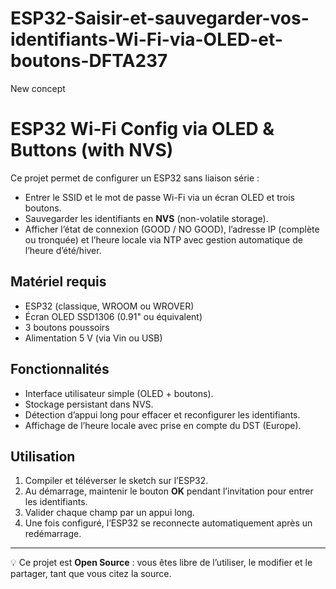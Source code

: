 # ESP32-Saisir-et-sauvegarder-vos-identifiants-Wi-Fi-via-OLED-et-boutons-DFTA237
New concept

# ESP32 Wi-Fi Config via OLED & Buttons (with NVS)

Ce projet permet de configurer un ESP32 sans liaison série :
- Entrer le SSID et le mot de passe Wi-Fi via un écran OLED et trois boutons.
- Sauvegarder les identifiants en **NVS** (non-volatile storage).
- Afficher l’état de connexion (GOOD / NO GOOD), l’adresse IP (complète ou tronquée) et l’heure locale via NTP avec gestion automatique de l’heure d’été/hiver.

## Matériel requis
- ESP32 (classique, WROOM ou WROVER)
- Écran OLED SSD1306 (0.91" ou équivalent)
- 3 boutons poussoirs
- Alimentation 5 V (via Vin ou USB)

## Fonctionnalités
- Interface utilisateur simple (OLED + boutons).
- Stockage persistant dans NVS.
- Détection d’appui long pour effacer et reconfigurer les identifiants.
- Affichage de l’heure locale avec prise en compte du DST (Europe).

## Utilisation
1. Compiler et téléverser le sketch sur l’ESP32.
2. Au démarrage, maintenir le bouton **OK** pendant l’invitation pour entrer les identifiants.
3. Valider chaque champ par un appui long.
4. Une fois configuré, l’ESP32 se reconnecte automatiquement après un redémarrage.

---
💡 Ce projet est **Open Source** : vous êtes libre de l’utiliser, le modifier et le partager, tant que vous citez la source.
